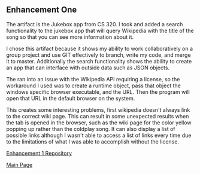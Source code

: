 
## Enhancement One



The artifact is the Jukebox app from CS 320.  I took and added a search functionality to the jukebox app that will query Wikipedia with the title of the song so that you can see more information about it.   

I chose this artifact because it shows my ability to work collaboratively on a group project and use GIT effectively to branch, write my code, and merge it to master.  Additionally the search functionality shows the ability to create an app that can interface with outside data such as JSON objects.  

The ran into an issue with the Wikipedia API requiring a license, so the workaround I used was to create a runtime object, pass that object the windows specific browser executable, and the URL.  Then the program will open that URL in the default browser on the system.  

This creates some interesting problems, first wikipedia doesn't always link to the correct wiki page.  This can result in some unexpected results when the tab is opened in the browser, such as the wiki page for the color yellow popping up rather than the coldplay song.  It can also display a list of possible links although I wasn't able to access a list of links every time due to the limitations of what I was able to accomplish without the license.

[Enhancement 1 Repository](https://github.com/fastgunner/Jukebox)

[Main Page](https://fastgunner.github.io/index.html)
